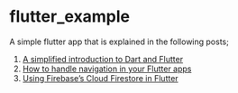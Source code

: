 # flutter_example

A simple flutter app that is explained in the following posts;

1. [A simplified introduction to Dart and Flutter](https://medium.freecodecamp.org/https-medium-com-rahman-sameeha-whats-flutter-an-intro-to-dart-6fc42ba7c4a3)
2. [How to handle navigation in your Flutter apps](https://medium.freecodecamp.org/how-to-handle-navigation-in-your-flutter-apps-ceaf2f411dcd)
3. [Using Firebase’s Cloud Firestore in Flutter](https://heartbeat.fritz.ai/using-firebases-cloud-firestore-in-flutter-79a79ec5303a)
